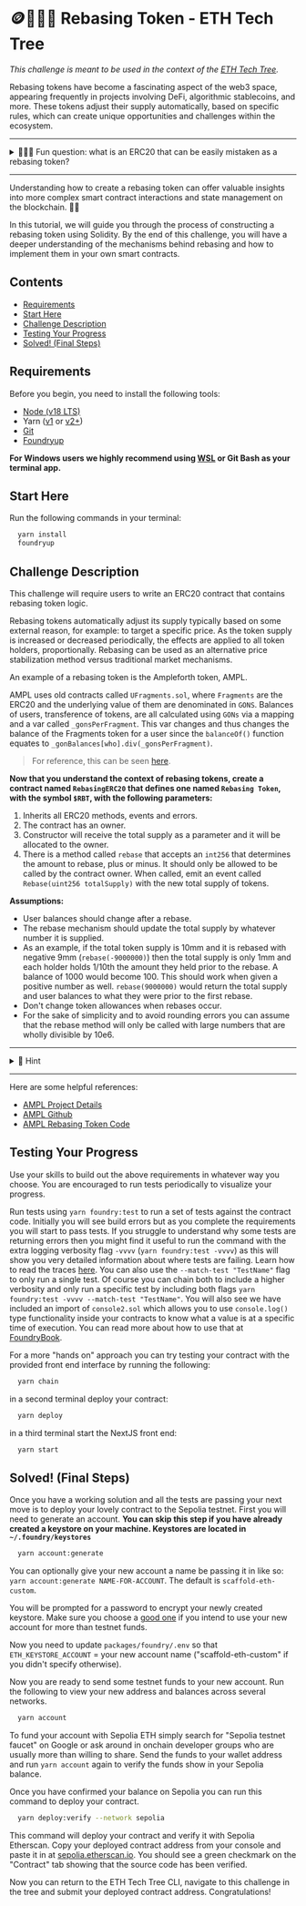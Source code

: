 # 🪙👩🏼‍🔬 Rebasing Token - ETH Tech Tree
*This challenge is meant to be used in the context of the [ETH Tech Tree](https://github.com/BuidlGuidl/eth-tech-tree).*

Rebasing tokens have become a fascinating aspect of the web3 space, appearing frequently in projects involving DeFi, algorithmic stablecoins, and more. These tokens adjust their supply automatically, based on specific rules, which can create unique opportunities and challenges within the ecosystem. 

---
<details markdown='1'><summary>👩🏽‍🏫 Fun question: what is an ERC20 that can be easily mistaken as a rebasing token? </summary>
Answer: An example of a token that exhibits traits that rhyme with rebasing, but is not rebasing, is stETH. stETH does not change its supply, instead its price increases as staking rewards accumulate. 
</details>  

---

Understanding how to create a rebasing token can offer valuable insights into more complex smart contract interactions and state management on the blockchain. 🧑‍💻

In this tutorial, we will guide you through the process of constructing a rebasing token using Solidity. By the end of this challenge, you will have a deeper understanding of the mechanisms behind rebasing and how to implement them in your own smart contracts.

## Contents
- [Requirements](#requirements)
- [Start Here](#start-here)
- [Challenge Description](#challenge-description)
- [Testing Your Progress](#testing-your-progress)
- [Solved! (Final Steps)](#solved-final-steps)

## Requirements
Before you begin, you need to install the following tools:

- [Node (v18 LTS)](https://nodejs.org/en/download/)
- Yarn ([v1](https://classic.yarnpkg.com/en/docs/install/) or [v2+](https://yarnpkg.com/getting-started/install))
- [Git](https://git-scm.com/downloads)
- [Foundryup](https://book.getfoundry.sh/getting-started/installation)

__For Windows users we highly recommend using [WSL](https://learn.microsoft.com/en-us/windows/wsl/install) or Git Bash as your terminal app.__

## Start Here
Run the following commands in your terminal:
```bash
  yarn install
  foundryup
```

## Challenge Description

This challenge will require users to write an ERC20 contract that contains rebasing token logic. 

Rebasing tokens automatically adjust its supply typically based on some external reason, for example: to target a specific price. As the token supply is increased or decreased periodically, the effects are applied to all token holders, proportionally. Rebasing can be used as an alternative price stabilization method versus traditional market mechanisms.

An example of a rebasing token is the Ampleforth token, AMPL.

AMPL uses old contracts called `UFragments.sol`, where `Fragments` are the ERC20 and the underlying value of them are denominated in `GONS`. Balances of users, transference of tokens, are all calculated using `GONs` via a mapping and a var called `_gonsPerFragment`. This var changes and thus changes the balance of the Fragments token for a user since the `balanceOf()` function equates to `_gonBalances[who].div(_gonsPerFragment)`. 

> For reference, this can be seen [here](https://etherscan.deth.net/address/0xD46bA6D942050d489DBd938a2C909A5d5039A161).

**Now that you understand the context of rebasing tokens, create a contract named `RebasingERC20` that defines one named `Rebasing Token`, with the symbol `$RBT`, with the following parameters:**

1. Inherits all ERC20 methods, events and errors.
2. The contract has an owner.
3. Constructor will receive the total supply as a parameter and it will be allocated to the owner.
4. There is a method called `rebase` that accepts an `int256` that determines the amount to rebase, plus or minus. It should only be allowed to be called by the contract owner. When called, emit an event called `Rebase(uint256 totalSupply)` with the new total supply of tokens.

**Assumptions:**

- User balances should change after a rebase.
- The rebase mechanism should update the total supply by whatever number it is supplied.
- As an example, if the total token supply is 10mm and it is rebased with negative 9mm (`rebase(-9000000)`) then the total supply is only 1mm and each holder holds 1/10th the amount they held prior to the rebase. A balance of 1000 would become 100. This should work when given a positive number as well. `rebase(9000000)` would return the total supply and user balances to what they were prior to the first rebase. 
- Don't change token allowances when rebases occur.
- For the sake of simplicity and to avoid rounding errors you can assume that the rebase method will only be called with large numbers that are wholly divisible by 10e6.

---
<details markdown='1'>
<summary>🔎 Hint</summary>
You will need to either inherit an OpenZeppelin ERC20 implementation and override several of methods or just implement your own ERC20 implementation from scratch.
<details markdown='1'>
<summary>Another hint please?!</summary>
The balances returned by `balanceOf(address)` will need to be different from the actual internal balances. You may find it helpful to assign the totalSupply constructor parameter to a variable so you can reference it later when determining how much the supply has changed through rebasing.
<details markdown='1'>
<summary>Come again?</summary>
When you return a users balance it should be derived by some logic. You could define a variable that gets adjusted when a rebase occurs and divide/multiply the internally tracked balance by this variable to return the adjusted balance. Each time a rebase occurs this variable would be updated accordingly.
</details>
</details>
</details>

---
Here are some helpful references:
- [AMPL Project Details](https://docs.ampleforth.org/learn/about-the-ampleforth-protocol#:~:text=their%20FORTH%20tokens.-,How%20the%20Ampleforth%20Protocol%20Works,-The%20Ampleforth%20Protocol)
- [AMPL Github](https://github.com/ampleforth/ampleforth-contracts/tree/master)
- [AMPL Rebasing Token Code](https://etherscan.deth.net/address/0xD46bA6D942050d489DBd938a2C909A5d5039A161)

## Testing Your Progress
Use your skills to build out the above requirements in whatever way you choose. You are encouraged to run tests periodically to visualize your progress.

Run tests using `yarn foundry:test` to run a set of tests against the contract code. Initially you will see build errors but as you complete the requirements you will start to pass tests. If you struggle to understand why some tests are returning errors then you might find it useful to run the command with the extra logging verbosity flag `-vvvv` (`yarn foundry:test -vvvv`) as this will show you very detailed information about where tests are failing. Learn how to read the traces [here](https://book.getfoundry.sh/forge/traces). You can also use the `--match-test "TestName"` flag to only run a single test. Of course you can chain both to include a higher verbosity and only run a specific test by including both flags `yarn foundry:test -vvvv --match-test "TestName"`. You will also see we have included an import of `console2.sol` which allows you to use `console.log()` type functionality inside your contracts to know what a value is at a specific time of execution. You can read more about how to use that at [FoundryBook](https://book.getfoundry.sh/reference/forge-std/console-log).

For a more "hands on" approach you can try testing your contract with the provided front end interface by running the following:
```bash
  yarn chain
```
in a second terminal deploy your contract:
```bash
  yarn deploy
```
in a third terminal start the NextJS front end:
```bash
  yarn start
```

## Solved! (Final Steps)
Once you have a working solution and all the tests are passing your next move is to deploy your lovely contract to the Sepolia testnet.
First you will need to generate an account. **You can skip this step if you have already created a keystore on your machine. Keystores are located in `~/.foundry/keystores`**
```bash
  yarn account:generate
```
You can optionally give your new account a name be passing it in like so: `yarn account:generate NAME-FOR-ACCOUNT`. The default is `scaffold-eth-custom`.

You will be prompted for a password to encrypt your newly created keystore. Make sure you choose a [good one](https://xkcd.com/936/) if you intend to use your new account for more than testnet funds.

Now you need to update `packages/foundry/.env` so that `ETH_KEYSTORE_ACCOUNT` = your new account name ("scaffold-eth-custom" if you didn't specify otherwise).

Now you are ready to send some testnet funds to your new account.
Run the following to view your new address and balances across several networks.
```bash
  yarn account
```
To fund your account with Sepolia ETH simply search for "Sepolia testnet faucet" on Google or ask around in onchain developer groups who are usually more than willing to share. Send the funds to your wallet address and run `yarn account` again to verify the funds show in your Sepolia balance.

Once you have confirmed your balance on Sepolia you can run this command to deploy your contract.
```bash
  yarn deploy:verify --network sepolia
```
This command will deploy your contract and verify it with Sepolia Etherscan.
Copy your deployed contract address from your console and paste it in at [sepolia.etherscan.io](https://sepolia.etherscan.io). You should see a green checkmark on the "Contract" tab showing that the source code has been verified.

Now you can return to the ETH Tech Tree CLI, navigate to this challenge in the tree and submit your deployed contract address. Congratulations!